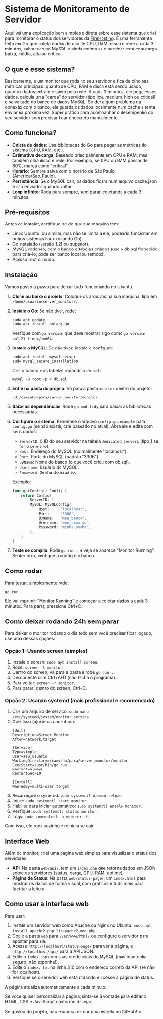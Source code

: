 # Sistema de Monitoramento de Servidor

Aqui vai uma explicação bem simples e direta sobre esse sistema que criei para monitorar o status dos servidores da [FireHosting](https://firehosting.com.br/). É uma ferramenta feita em Go que coleta dados de uso de CPU, RAM, disco e rede a cada 3 minutos, salva tudo no MySQL e ainda estima se o servidor está com carga baixa, média, alta ou crítica.

## O que é esse sistema?

Basicamente, é um monitor que roda no seu servidor e fica de olho nas métricas principais: quanto de CPU, RAM e disco está sendo usado, quantos dados entram e saem pela rede. A cada 3 minutos, ele pega esses dados, calcula uma "carga" do servidor (tipo low, medium, high ou critical) e salva tudo no banco de dados MySQL. Se der algum problema na conexão com o banco, ele guarda os dados localmente num cache e tenta enviar na próxima vez. Super prático para acompanhar o desempenho do seu servidor sem precisar ficar checando manualmente.

## Como funciona?

- **Coleta de dados**: Usa bibliotecas do Go para pegar as métricas do sistema (CPU, RAM, etc.).
- **Estimativa de carga**: Baseado principalmente em CPU e RAM, mas também olha disco e rede. Por exemplo, se CPU ou RAM passar de 80%, marca como "critical".
- **Horário**: Sempre salva com o horário de São Paulo (America/Sao_Paulo).
- **Persistência**: Se o MySQL cair, os dados ficam num arquivo cache.json e são enviados quando voltar.
- **Loop infinito**: Roda para sempre, sem parar, coletando a cada 3 minutos.

## Pré-requisitos

Antes de instalar, certifique-se de que sua máquina tem:
- Linux Ubuntu (ou similar, mas não se limita a ele, podendo funcionar em outros sistemas linux rodando Go).
- Go instalado (versão 1.21 ou superior).
- MySQL rodando, com o banco e tabelas criados (use o db.sql fornecido para cria-lo, pode ser banco local ou remoto).
- Acesso root ou sudo.

## Instalação

Vamos passo a passo para deixar tudo funcionando no Ubuntu.

1. **Clone ou baixe o projeto**: Coloque os arquivos na sua máquina, tipo em `/home/usuario/server_monitor/`.

2. **Instale o Go**: Se não tiver, rode:
   ```
   sudo apt update
   sudo apt install golang-go
   ```
   Verifique com `go version` que deve mostrar algo como `go version go1.21 linux/amd64`.

3. **Instale o MySQL**: Se não tiver, instale e configure:
   ```
   sudo apt install mysql-server
   sudo mysql_secure_installation
   ```
   Crie o banco e as tabelas rodando o `db.sql`:
   ```
   mysql -u root -p < db.sql
   ```

4. **Entre na pasta do projeto**: Vá para a pasta `monitor` dentro do projeto:
   ```
   cd /caminho/para/server_monitor/monitor
   ```

5. **Baixe as dependências**: Rode `go mod tidy` para baixar as bibliotecas necessárias.

6. **Configure o sistema**: Renomeie o arquivo `config.go.example` para `config.go` (se não existir, crie baseado no atual). Abra ele e edite com seus dados:
   - `ServerID`: O ID do seu servidor na tabela `dedicated_servers` (tipo 1 se for o primeiro).
   - `Host`: Endereço do MySQL (normalmente "localhost").
   - `Port`: Porta do MySQL (padrão "3306").
   - `DBName`: Nome do banco (o que você criou com db.sql).
   - `Username`: Usuário do MySQL.
   - `Password`: Senha do usuário.

   Exemplo:
   ```go
   func getConfig() Config {
       return Config{
           ServerID: 1,
           MySQL: MySQLConfig{
               Host:     "localhost",
               Port:     "3306",
               DBName:   "meu_banco",
               Username: "meu_usuario",
               Password: "minha_senha",
           },
       }
   }
   ```

7. **Teste se compila**: Rode `go run .` e veja se aparece "Monitor Running". Se der erro, verifique a config e o banco.

## Como rodar

Para testar, simplesmente rode:
```
go run .
```
Ele vai imprimir "Monitor Running" e começar a coletar dados a cada 3 minutos. Para parar, pressione Ctrl+C.

## Como deixar rodando 24h sem parar

Para deixar o monitor rodando o dia todo sem você precisar ficar logado, use uma dessas opções:

### Opção 1: Usando screen (simples)
1. Instale o screen: `sudo apt install screen`.
2. Rode: `screen -S monitor`.
3. Dentro do screen, vá para a pasta e rode `go run .`.
4. Desconecte com Ctrl+A+D (não fecha o programa).
5. Para voltar: `screen -r monitor`.
6. Para parar: dentro do screen, Ctrl+C.

### Opção 2: Usando systemd (mais profissional e recomendado)
1. Crie um arquivo de serviço: `sudo nano /etc/systemd/system/monitor.service`.
2. Cole isso (ajuste os caminhos):
   ```
   [Unit]
   Description=Server Monitor
   After=network.target

   [Service]
   Type=simple
   User=seu_usuario
   WorkingDirectory=/caminho/para/server_monitor/monitor
   ExecStart=/usr/bin/go run .
   Restart=always
   RestartSec=10

   [Install]
   WantedBy=multi-user.target
   ```
3. Recarregue o systemd: `sudo systemctl daemon-reload`.
4. Inicie: `sudo systemctl start monitor`.
5. Habilite para iniciar automático: `sudo systemctl enable monitor`.
6. Verifique: `sudo systemctl status monitor`.
7. Logs: `sudo journalctl -u monitor -f`.

Com isso, ele roda sozinho e reinicia se cair.

## Interface Web

Além do monitor, criei uma página web simples para visualizar o status dos servidores.

- **API**: Na pasta `web/api/`, tem um `index.php` que retorna dados em JSON sobre os servidores (status, carga, CPU, RAM, uptime).
- **Página de Status**: Na pasta `web/status-page/`, um `index.html` para mostrar os dados de forma visual, com gráficos e tudo mais para facilitar a leitura.

## Como usar a interface web

Para usar:
1. Instale um servidor web como Apache ou Nginx no Ubuntu: `sudo apt install apache2 php libapache2-mod-php`.
2. Copie a pasta `web` para `/var/www/html/` ou configure o servidor para apontar para ela.
3. Acesse `http://localhost/status-page/` para ver a página, e `http://localhost/api/` para a API JSON.
4. Edite o `index.php` com suas credenciais do MySQL (mas mantenha seguro, não exponha!).
5. Edite o `index.html` na linha 310 com o endereço correto da API (se não for localhost).
6. Verifique se o servidor web está rodando e acesse a página de status.

A página atualiza automaticamente a cada minuto.

Se você quiser personalizar a página, sinta-se à vontade para editar o HTML, CSS e JavaScript conforme desejar.



Se gostou do projeto, não esqueça de dar uma estrela no GitHub! ⭐
